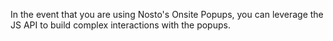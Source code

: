 In the event that you are using Nosto's Onsite Popups, you can leverage the JS API to build complex interactions with the popups.
